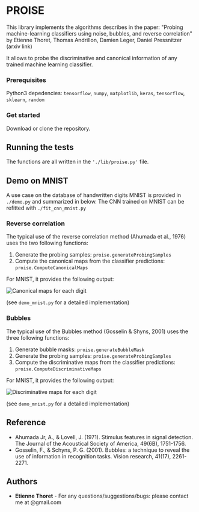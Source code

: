 # PROISE

This library implements the algorithms describes in the paper: "Probing machine-learning classifiers using noise, bubbles, and reverse correlation" by Etienne Thoret, Thomas Andrillon, Damien Leger, Daniel Pressnitzer (arxiv link)

It allows to probe the discriminative and canonical information of any trained machine learning classifier.

### Prerequisites
Python3 depedencies: `tensorflow`, `numpy`, `matplotlib`, `keras`, `tensorflow`, `sklearn`, `random`

### Get started
Download or clone the repository.

## Running the tests

The functions are all written in the `'./lib/proise.py'` file.

## Demo on MNIST
A use case on the database of handwritten digits MNIST is provided in `./demo.py` and summarized in below. The CNN trained on MNIST can be refitted with `./fit_cnn_mnist.py`

### Reverse correlation
The typical use of the reverse correlation method (Ahumada et al., 1976) uses the two following functions:
  1. Generate the probing samples: `proise.generateProbingSamples`
  2. Compute the canonical maps from the classifier predictions: `proise.ComputeCanonicalMaps`

For MNIST, it provides the following output:

![Canonical maps for each digit](https://github.com/EtienneTho/proise/mnist_canonical.png)

(see `demo_mnist.py` for a detailed implementation)

### Bubbles
The typical use of the Bubbles method (Gosselin & Shyns, 2001) uses the three following functions:
  1. Generate bubble masks: `proise.generateBubbleMask`
  2. Generate the probing samples: `proise.generateProbingSamples`
  3. Compute the discriminative maps from the classifier predictions: `proise.ComputeDiscriminativeMaps`

For MNIST, it provides the following output:

![Discriminative maps for each digit](https://github.com/EtienneTho/proise/mnist_canonical.png)

(see `demo_mnist.py` for a detailed implementation)

## Reference
  * Ahumada Jr, A., & Lovell, J. (1971). Stimulus features in signal detection. The Journal of the Acoustical Society of America, 49(6B), 1751-1756.
  * Gosselin, F., & Schyns, P. G. (2001). Bubbles: a technique to reveal the use of information in recognition tasks. Vision research, 41(17), 2261-2271.

## Authors

* **Etienne Thoret** - For any questions/suggestions/bugs: please contact me at <firstname><name>@gmail.com
